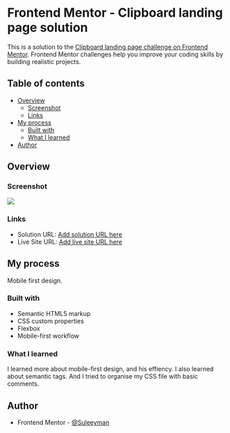 # Frontend Mentor - Clipboard landing page solution

This is a solution to the [Clipboard landing page challenge on Frontend Mentor](https://www.frontendmentor.io/challenges/clipboard-landing-page-5cc9bccd6c4c91111378ecb9). Frontend Mentor challenges help you improve your coding skills by building realistic projects. 

## Table of contents

- [Overview](#overview)
  - [Screenshot](#screenshot)
  - [Links](#links)
- [My process](#my-process)
  - [Built with](#built-with)
  - [What I learned](#what-i-learned)
- [Author](#author)

## Overview

### Screenshot

![](./screenshot.jpg)

### Links

- Solution URL: [Add solution URL here](https://your-solution-url.com)
- Live Site URL: [Add live site URL here](https://your-live-site-url.com)

## My process

Mobile first design.

### Built with

- Semantic HTML5 markup
- CSS custom properties
- Flexbox
- Mobile-first workflow

### What I learned

I learned more about mobile-first design, and his effiency.
I also learned about semantic tags.
And I tried to organise my CSS file with basic comments.

## Author

- Frontend Mentor - [@Suleeyman](https://www.frontendmentor.io/profile/Suleeyman)